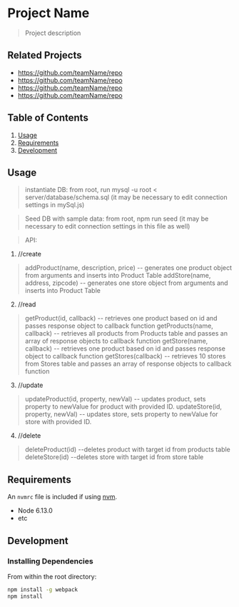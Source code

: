 # Project Name

> Project description

## Related Projects

  - https://github.com/teamName/repo
  - https://github.com/teamName/repo
  - https://github.com/teamName/repo
  - https://github.com/teamName/repo

## Table of Contents

1. [Usage](#Usage)
1. [Requirements](#requirements)
1. [Development](#development)

## Usage

> instantiate DB: from root, run mysql -u root < server/database/schema.sql (it may be necessary to edit connection settings in mySql.js)

> Seed DB with sample data: from root, npm run seed (it may be necessary to edit connection settings in this file as well)

> API:

1. //create
>addProduct(name, description, price)
>  -- generates one product object from arguments and inserts into Product Table
>addStore(name, address, zipcode)
>  -- generates one store object from arguments and inserts into Product Table

2. //read
>getProduct(id, callback)
>  -- retrieves one product based on id and passes response object to callback function
>getProducts(name, callback)
>  -- retrieves all products from Products table and passes an array of response objects to callback function
>getStore(name, callback)
>  -- retrieves one product based on id and passes response object to callback function
>getStores(callback)
>  -- retrieves 10 stores from Stores table and passes an array of response objects to callback function

3. //update
>updateProduct(id, property, newVal)
>  -- updates product, sets property to newValue for product with provided ID.
>updateStore(id, property, newVal)
>  -- updates store, sets property to newValue for store with provided ID.

4. //delete
>deleteProduct(id)
>  --deletes product with target id from products table
>deleteStore(id)
>  --deletes store with target id from store table

## Requirements

An `nvmrc` file is included if using [nvm](https://github.com/creationix/nvm).

- Node 6.13.0
- etc

## Development

### Installing Dependencies

From within the root directory:

```sh
npm install -g webpack
npm install
```

